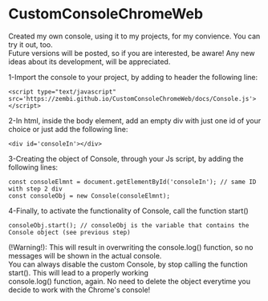 # CustomConsoleChromeWeb
Created my own console, using it to my projects, for my convience. You can try it out, too.<br>
Future versions will be posted, so if you are interested, be aware! Any new ideas about its development, will be appreciated.


1-Import the console to your project, by adding to header the following line:

    <script type="text/javascript" src='https://zembi.github.io/CustomConsoleChromeWeb/docs/Console.js'></script>


2-In html, inside the body element, add an empty div with just one id of your choice or just add the following line:

    <div id='consoleIn'></div>


3-Creating the object of Console, through your Js script, by adding the following lines:

    const consoleElmnt = document.getElementById('consoleIn'); // same ID with step 2 div
    const consoleObj = new Console(consoleElmnt);


4-Finally, to activate the functionality of Console, call the function start()

    consoleObj.start(); // consoleObj is the variable that contains the Console object (see previous step)
    
(!Warning!): This will result in overwriting the console.log() function, so no messages will be shown in the actual console.<br>
You can always disable the custom Console, by stop calling the function start(). This will lead to a properly working <br>
console.log() function, again. No need to delete the object everytime you decide to work with the Chrome's console!
